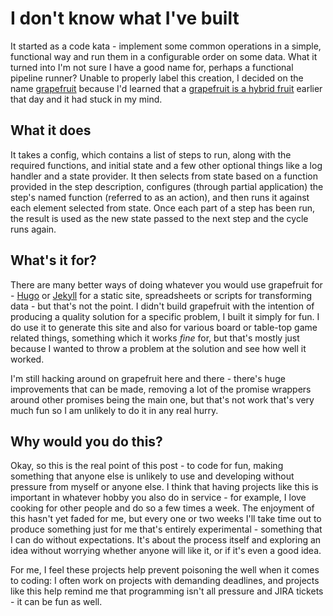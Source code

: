 # I don't know what I've built

It started as a code kata - implement some common operations in a simple,
functional way and run them in a configurable order on some data. What it turned
into I'm not sure I have a good name for, perhaps a functional pipeline runner? 
Unable to properly label this creation, I decided on the name [grapefruit](https://github.com/leakypixel/grapefruit) because
I'd learned that a [grapefruit is a hybrid
fruit](https://en.m.wikipedia.org/wiki/Grapefruit#History) earlier that day and it had
stuck in my mind. 

## What it does
It takes a config, which contains a list of steps to run, along with the required
functions, and initial state and a few other optional things like a log handler
and a state provider. It then selects from state based on a function provided in
the step description, configures (through partial application) the step's named
function (referred to as an action), and then
runs it against each element selected from state. Once each part of a step has
been run, the result is used as the new state passed to the next step and the
cycle runs again.

## What's it for?
There are many better ways of doing whatever you would use grapefruit for - [Hugo](https://gohugo.io/)
or [Jekyll](https://jekyllrb.com/) for a static site, spreadsheets or scripts for transforming data - but
that's not the point. I didn't build grapefruit with the intention of producing
a quality solution for a specific problem, I built it simply for fun. I do use
it to generate this site and also for various board or table-top game related
things, something which it works _fine_ for, but that's mostly just because I
wanted to throw a problem at the solution and see how well it worked.

I'm still hacking around on grapefruit here and there - there's huge
improvements that can be made, removing a lot of the promise wrappers around
other promises being the main one, but that's not work that's very much fun so I
am unlikely to do it in any real hurry.

## Why would you do this?
Okay, so this is the real point of this post - to code for fun, making something
that anyone else is unlikely to use and developing without pressure from myself
or anyone else. I think that having projects like this is important in whatever
hobby you also do in service - for example, I love cooking for other people and
do so a few times a week. The enjoyment of this hasn't yet faded for me, but
every one or two weeks I'll take time out to produce something just for me
that's entirely experimental - something that I can do without expectations.
It's about the process itself and exploring an idea without worrying whether
anyone will like it, or if it's even a good idea.

For me, I feel these projects help prevent poisoning the well when it comes to
coding: I often work on projects with demanding deadlines, and projects like
this help remind me that programming isn't all pressure and JIRA tickets - it
can be fun as well.
